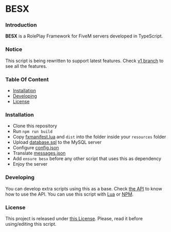 # BESX

### Introduction
**BESX** is a RolePlay Framework for FiveM servers developed in TypeScript.

### Notice
This script is being rewritten to support latest features.
Check [v1 branch](https://github.com/cadox8/besx/tree/v1) to see all the features.

### Table Of Content
- [Installation](#installation)
- [Developing](#developing)
- [License](#license)
    
### Installation
* Clone this repository
* Run `npm run build` 
* Copy [fxmanifest.lua](https://github.com/cadox8/besx/blob/master/fxmanifest.lua) and `dist` into the folder inside your `resources` folder
* Upload [database.sql](https://github.com/cadox8/besx/blob/master//database.sql) to the MySQL server
* Configure [config.json](https://github.com/cadox8/besx/blob/master//config.json)
* Translate [messages.json](https://github.com/cadox8/besx/blob/master/messages.json)
* Add `ensure besx` before any other script that uses this as dependency
* Enjoy the server

### Developing
You can develop extra scripts using this as a base. Check [the API](https://besx.js.org) to know how to use the API.
You can use this script with [Lua](https://besx.js.org/#lua) or [NPM](https://www.npmjs.com/package/besx).

### License
This project is released under [this License](LICENSE.md). Please, read it before using/editing this script.

